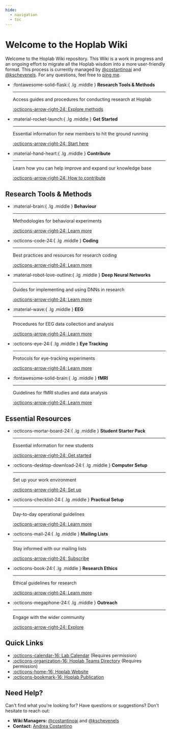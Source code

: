```yaml
---
hide:
  - navigation
  - toc
---
```


# Welcome to the Hoplab Wiki 

Welcome to the Hoplab Wiki repository. This Wiki is a work in progress and an ongoing effort to migrate all the Hoplab wisdom into a more user-friendly format. This process is currently managed by [@costantinoai](https://github.com/costantinoai) and [@kschevenels](https://github.com/kschevenels). For any questions, feel free to [ping me](mailto:andreaivan.costantino@kuleuven.be).

<div class="grid cards" markdown>

-   :fontawesome-solid-flask:{ .lg .middle } __Research Tools & Methods__

    ---

    Access guides and procedures for conducting research at Hoplab

    [:octicons-arrow-right-24: Explore methods](research/index.md)

-   :material-rocket-launch:{ .lg .middle } __Get Started__

    ---

    Essential information for new members to hit the ground running

    [:octicons-arrow-right-24: Start here](get-started/index.md)

-   :material-hand-heart:{ .lg .middle } __Contribute__

    ---

    Learn how you can help improve and expand our knowledge base

    [:octicons-arrow-right-24: How to contribute](contribute.md)

</div>

## Research Tools & Methods

<div class="grid cards" markdown>

-   :material-brain:{ .lg .middle } __Behaviour__

    ---
    
    Methodologies for behavioral experiments

    [:octicons-arrow-right-24: Learn more](research/behaviour/index.md)

-   :octicons-code-24:{ .lg .middle } __Coding__

    ---
    
    Best practices and resources for research coding

    [:octicons-arrow-right-24: Learn more](research/coding/index.md)

-   :material-robot-love-outline:{ .lg .middle } __Deep Neural Networks__

    ---
    
    Guides for implementing and using DNNs in research

    [:octicons-arrow-right-24: Learn more](research/dnn/index.md)

-   :material-wave:{ .lg .middle } __EEG__

    ---
    
    Procedures for EEG data collection and analysis

    [:octicons-arrow-right-24: Learn more](research/eeg/index.md)

-   :octicons-eye-24:{ .lg .middle } __Eye Tracking__

    ---
    
    Protocols for eye-tracking experiments

    [:octicons-arrow-right-24: Learn more](research/eyetracking/index.md)

-   :fontawesome-solid-brain:{ .lg .middle } __fMRI__

    ---
    
    Guidelines for fMRI studies and data analysis

    [:octicons-arrow-right-24: Learn more](research/fmri/index.md)

</div>

## Essential Resources

<div class="grid cards" markdown>

-   :octicons-mortar-board-24:{ .lg .middle } __Student Starter Pack__

    ---

    Essential information for new students

    [:octicons-arrow-right-24: Get started](get-started/student-starter-pack.md)

-   :octicons-desktop-download-24:{ .lg .middle } __Computer Setup__

    ---

    Set up your work environment

    [:octicons-arrow-right-24: Set up](get-started/computer-setup.md)

-   :octicons-checklist-24:{ .lg .middle } __Practical Setup__

    ---

    Day-to-day operational guidelines

    [:octicons-arrow-right-24: Learn more](get-started/practical-setup.md)

-   :octicons-mail-24:{ .lg .middle } __Mailing Lists__

    ---

    Stay informed with our mailing lists

    [:octicons-arrow-right-24: Subscribe](get-started/mailing-lists.md)

-   :octicons-book-24:{ .lg .middle } __Research Ethics__

    ---

    Ethical guidelines for research

    [:octicons-arrow-right-24: Learn more](research/ethics/index.md)

-   :octicons-megaphone-24:{ .lg .middle } __Outreach__

    ---

    Engage with the wider community

    [:octicons-arrow-right-24: Explore](outreach.md)

</div>

## Quick Links

- [:octicons-calendar-16: Lab Calendar](https://calendar.google.com/calendar/u/1/r?pli=1) (Requires permission)
- [:octicons-organization-16: Hoplab Teams Directory](https://teams.microsoft.com/l/team/19%3A9fcb4eb9c75049d4bad118cf8afcb9cb%40thread.tacv2/conversations?groupId=714187e1-4ec7-496a-9922-933eb237402f&tenantId=3973589b-9e40-4eb5-800e-b0b6383d1621) (Requires permission)
- [:octicons-home-16: Hoplab Website](https://www.hoplab.be/)
- [:octicons-bookmark-16: Hoplab Publication](https://www.hoplab.be/publications/)

## Need Help?

Can't find what you're looking for? Have questions or suggestions? Don't hesitate to reach out:

- **Wiki Managers:** [@costantinoai](https://github.com/costantinoai) and [@kschevenels](https://github.com/kschevenels)
- **Contact:** [Andrea Costantino](mailto:andreaivan.costantino@kuleuven.be)
